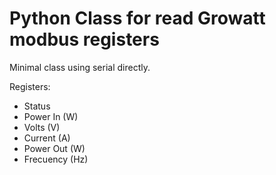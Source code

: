 # Python Class for read Growatt modbus registers

Minimal class using serial directly.

Registers:
- Status
- Power In (W)
- Volts (V)
- Current (A)
- Power Out (W)
- Frecuency (Hz)
